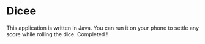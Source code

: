 # Dicee
This application is written in Java. You can run it on your phone to settle any score while rolling the dice.
Completed !

